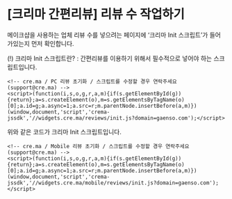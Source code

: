 # [크리마 간편리뷰] 리뷰 수 작업하기
메이크샵을 사용하는 업체
리뷰 수를 넣으려는 페이지에 ‘크리마 Init 스크립트’가 들어가있는지 먼저 확인합니다.

(!) 크리마 Init 스크립트란?
: 간편리뷰를 이용하기 위해서 필수적으로 넣어야 하는 스크립트입니다.

```
<!-- cre.ma / PC 리뷰 초기화 / 스크립트를 수정할 경우 연락주세요 (support@cre.ma) -->
<script>(function(i,s,o,g,r,a,m){if(s.getElementById(g)){return};a=s.createElement(o),m=s.getElementsByTagName(o)[0];a.id=g;a.async=1;a.src=r;m.parentNode.insertBefore(a,m)})(window,document,'script','crema-jssdk','//widgets.cre.ma/reviews/init.js?domain=gaenso.com');</script>
```


위와 같은 코드가 크리마 Init 스크립트입니다.
 
```
<!-- cre.ma / Mobile 리뷰 초기화 / 스크립트를 수정할 경우 연락주세요 (support@cre.ma) -->
<script>(function(i,s,o,g,r,a,m){if(s.getElementById(g)){return};a=s.createElement(o),m=s.getElementsByTagName(o)[0];a.id=g;a.async=1;a.src=r;m.parentNode.insertBefore(a,m)})(window,document,'script','crema-jssdk','//widgets.cre.ma/mobile/reviews/init.js?domain=gaenso.com');</script>
```
